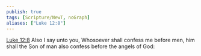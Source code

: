 ```yaml
---
publish: true
tags: [Scripture/NewT, noGraph]
aliases: ["Luke 12:8"]
---
```

[Luke 12:8](https://churchofjesuschrist.org/study/scriptures/nt/luke/12?lang=eng&id=p8#p8) Also I say unto you, Whosoever shall confess me before men, him shall the Son of man also confess before the angels of God:
